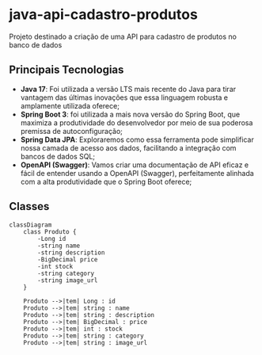 
# java-api-cadastro-produtos

Projeto destinado a criação de uma API para cadastro de produtos no banco de dados

## Principais Tecnologias
 - **Java 17**: Foi utilizada a versão LTS mais recente do Java para tirar vantagem das últimas inovações que essa linguagem robusta e amplamente utilizada oferece;
 - **Spring Boot 3**: foi utilizada a mais nova versão do Spring Boot, que maximiza a produtividade do desenvolvedor por meio de sua poderosa premissa de autoconfiguração;
 - **Spring Data JPA**: Exploraremos como essa ferramenta pode simplificar nossa camada de acesso aos dados, facilitando a integração com bancos de dados SQL;
 - **OpenAPI (Swagger)**: Vamos criar uma documentação de API eficaz e fácil de entender usando a OpenAPI (Swagger), perfeitamente alinhada com a alta produtividade que o Spring Boot oferece;

## Classes

```mermaid
classDiagram
    class Produto {
        -Long id
        -string name
        -string description
        -BigDecimal price
        -int stock
        -string category
        -string image_url
    }

    Produto -->|tem| Long : id
    Produto -->|tem| string : name
    Produto -->|tem| string : description
    Produto -->|tem| BigDecimal : price
    Produto -->|tem| int : stock
    Produto -->|tem| string : category
    Produto -->|tem| string : image_url
```
